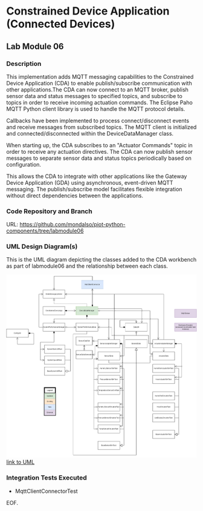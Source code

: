 # Constrained Device Application (Connected Devices)

## Lab Module 06


### Description

This implementation adds MQTT messaging capabilities to the Constrained Device Application (CDA) to enable publish/subscribe communication with other applications.The CDA can now connect to an MQTT broker, publish sensor data and status messages to specified topics, and subscribe to topics in order to receive incoming actuation commands. The Eclipse Paho MQTT Python client library is used to handle the MQTT protocol details.

Callbacks have been implemented to process connect/disconnect events and receive messages from subscribed topics. The MQTT client is initialized and connected/disconnected within the DeviceDataManager class.

When starting up, the CDA subscribes to an "Actuator Commands" topic in order to receive any actuation directives. The CDA can now publish sensor messages to separate sensor data and status topics periodically based on configuration.

This allows the CDA to integrate with other applications like the Gateway Device Application (GDA) using asynchronous, event-driven MQTT messaging. The publish/subscribe model facilitates flexible integration without direct dependencies between the applications.

### Code Repository and Branch

URL: https://github.com/mondalso/piot-python-components/tree/labmodule06

### UML Design Diagram(s)

This is the UML diagram depicting the classes added to the CDA workbench as part of labmodule06 and the relationship between each class.

![CDA-labmodule06](https://github.com/mondalso/images/blob/main/CDA-labmodule06.drawio.png)
[link to UML](https://github.com/mondalso/images/blob/main/CDA-labmodule06.drawio.png)

### Integration Tests Executed

- MqttClientConnectorTest


EOF.
